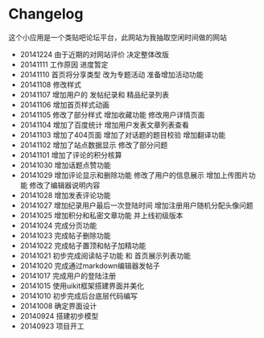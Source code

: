 Changelog
===========
这个小应用是一个类贴吧论坛平台，此网站为我抽取空闲时间做的网站

* 20141224 由于近期的对网站评价 决定整体改版
* 20141111 工作原因 进度暂定
* 20141110 首页将分享类型 改为专题活动 准备增加活动功能
* 20141108 修改样式
* 20141107 增加用户的 发帖纪录和 精品纪录列表
* 20141106 增加首页样式动画
* 20141105 修改了部分样式 增加收藏功能 修改用户详情页面
* 20141104 增加了百度统计 增加用户发表文章列表查看
* 20141103 增加了404页面 增加了对话题的题目校验 增加翻译功能
* 20141102 增加了站点数据显示 修改了部分问题 
* 20141101 增加了评论的积分核算
* 20141030 增加话题点赞功能
* 20141029 增加评论显示和删除功能 修改了用户的信息展示 增加上传图片功能 修改了编辑器说明内容
* 20141028 增加发表评论功能
* 20141027 增加纪录用户最后一次登陆时间 增加注册用户随机分配头像问题
* 20141025 增加积分和私密文章功能 并上线初级版本
* 20141024 完成分页功能
* 20141023 完成帖子删除功能
* 20141022 完成帖子置顶和帖子加精功能
* 20141021 初步完成阅读帖子功能 和 首页展示列表功能
* 20141020 完成通过markdown编辑器发帖子
* 20141017 完成用户的登陆注册
* 20141015 使用uikit框架搭建界面并美化
* 20141010 初步完成后台底层代码编写
* 20141008 确定界面设计
* 20140924 搭建初步模型
* 20140923 项目开工